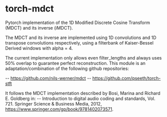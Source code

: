 # torch-mdct
Pytorch implementation of the 1D Modified Discrete Cosine Transform (MDCT) and its inverse (iMDCT).

The MDCT and its inverse are implemented using 1D convolutions and 1D transpose convolutions respectively, using a filterbank of Kaiser-Bessel Derived windows with alpha = 4.

The current implementation only allows even filter_lengths and always uses 50% overlap to guarantee perfect reconstruction. 
This module is an adaptation/combination of the following github repositories:

-- https://github.com/nils-werner/mdct
-- https://github.com/pseeth/torch-stft

It follows the MDCT implementation described by Bosi, Marina and Richard E. Goldberg in:
-- Introduction to digital audio coding and standards, 
   Vol. 721. Springer Science & Business Media, 2012,
   https://www.springer.com/gp/book/9781402073571.
